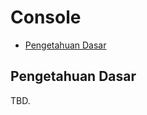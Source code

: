# Console

<!-- MarkdownTOC autolink="true" autoanchor="true" levels="2,3" bracket="round" lowercase="only_ascii" -->

- [Pengetahuan Dasar](#pengetahuan-dasar)

<!-- /MarkdownTOC -->


<a id="pengetahuan-dasar"></a>
## Pengetahuan Dasar

TBD.

